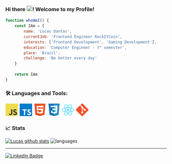 ### Hi there <img src="https://raw.githubusercontent.com/iampavangandhi/iampavangandhi/master/gifs/Hi.gif" width="18" height="18" />! Welcome to my Profile!


``` javascript 
function whoAmI() {
    const IAm = {
        name: 'Lucas Dantas',
        currentJob: 'Frontend Engineer RockItCoin',
        interests: ['Frontend Development', 'Gaming Development'],
        education: 'Computer Engineer - 7° semester',
        place: 'Brazil',
        challenge: 'Be better every day'
    }

    return IAm
}
```

### 🛠 Languages and Tools:
<p> 
<img src="https://raw.githubusercontent.com/devicons/devicon/master/icons/javascript/javascript-original.svg" alt="javascript" width="40" height="40"/>
<img src="https://raw.githubusercontent.com/devicons/devicon/master/icons/typescript/typescript-original.svg" alt="typescript" width="40" height="40"/>
<img src="https://raw.githubusercontent.com/devicons/devicon/master/icons/html5/html5-original.svg" alt="html" width="40" height="40"/>
<img src="https://raw.githubusercontent.com/devicons/devicon/master/icons/css3/css3-original.svg" alt="css" width="40" height="40"/>
<img src="https://raw.githubusercontent.com/devicons/devicon/master/icons/react/react-original.svg" alt="react" width="40" height="40"/>
 <img src="https://raw.githubusercontent.com/devicons/devicon/master/icons/git/git-original.svg" alt="git" width="40" height="40"/>
</p>

### 📈 Stats 
 
[![Lucas github stats](https://github-readme-stats.vercel.app/api?username=LucasDants&theme=cobalt&show_icons=true)](https://github.com/gb8may/github-readme-stats)
![languages](https://github-readme-stats.vercel.app/api/top-langs/?username=LucasDants&hide=scss&layout=compact&theme=cobalt&title_color=2ED3EA)

<hr>

[![Linkedin Badge](https://img.shields.io/badge/-Linkedin-blue?style=flat-square&logo=Linkedin&logoColor=white&link=https://www.linkedin.com/in/luksdantas/)](https://www.linkedin.com/in/lucasdants/)
